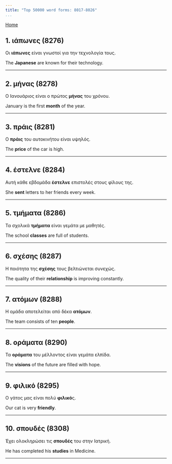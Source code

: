 ```yaml
---
title: "Top 50000 word forms: 8017-8026"
...
```


[Home](./) 

## 1. ιάπωνες (8276)

Οι **ιάπωνες** είναι γνωστοί για την τεχνολογία τους.  

The **Japanese** are known for their technology.

---

## 2. μήνας (8278)

Ο Ιανουάριος είναι ο πρώτος **μήνας** του χρόνου.  

January is the first **month** of the year.

---

## 3. πράις (8281)

Ο **πράις** του αυτοκινήτου είναι υψηλός.

The **price** of the car is high.

---

## 4. έστελνε (8284)

Αυτή κάθε εβδομάδα **έστελνε** επιστολές στους φίλους της.  

She **sent** letters to her friends every week.

---

## 5. τμήματα (8286)

Τα σχολικά **τμήματα** είναι γεμάτα με μαθητές.  

The school **classes** are full of students.

---

## 6. σχέσης (8287)

Η ποιότητα της **σχέσης** τους βελτιώνεται συνεχώς.  

The quality of their **relationship** is improving constantly.

---

## 7. ατόμων (8288)

Η ομάδα αποτελείται από δέκα **ατόμων**.

The team consists of ten **people**.

---

## 8. οράματα (8290)

Τα **οράματα** του μέλλοντος είναι γεμάτα ελπίδα.

The **visions** of the future are filled with hope.

---

## 9. φιλικό (8295)

Ο γάτος μας είναι πολύ **φιλικό**ς.

Our cat is very **friendly**.

---

## 10. σπουδές (8308)

Έχει ολοκληρώσει τις **σπουδές** του στην Ιατρική.

He has completed his **studies** in Medicine.

---

